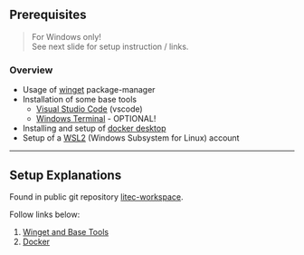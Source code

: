 ## Prerequisites

> For Windows only!<br>
> See next slide for setup instruction / links.

### Overview

- Usage of [winget](https://github.com/microsoft/winget-cli) package-manager
- Installation of some base tools
  - [Visual Studio Code](https://code.visualstudio.com/) (vscode)
  - [Windows Terminal](https://aka.ms/terminal) - OPTIONAL!
- Installing and setup of [docker desktop](https://www.docker.com/)
- Setup of a [WSL2](https://learn.microsoft.com/en-us/windows/wsl/about) (Windows Subsystem for Linux) account

---

## Setup Explanations

Found in public git repository [litec-workspace](https://github.com/litec-lectures/litec-workspace).

Follow links below:

1. [Winget and Base Tools](https://github.com/litec-lectures/litec-workspace/blob/main/setup/00_BasicToolsSetup.md)
2. [Docker](https://github.com/litec-lectures/litec-workspace/blob/main/setup/07_DockerSetup.md)

